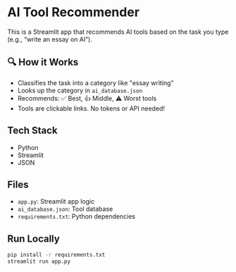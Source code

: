 # AI Tool Recommender

This is a Streamlit app that recommends AI tools based on the task you type (e.g., “write an essay on AI”).

## 🔍 How it Works
- Classifies the task into a category like "essay writing"
- Looks up the category in `ai_database.json`
- Recommends: ✅ Best, 👍 Middle, ⚠️ Worst tools
- Tools are clickable links. No tokens or API needed!

## Tech Stack
- Python
- Streamlit
- JSON

## Files
- `app.py`: Streamlit app logic
- `ai_database.json`: Tool database
- `requirements.txt`: Python dependencies

## Run Locally

```bash
pip install -r requirements.txt
streamlit run app.py

